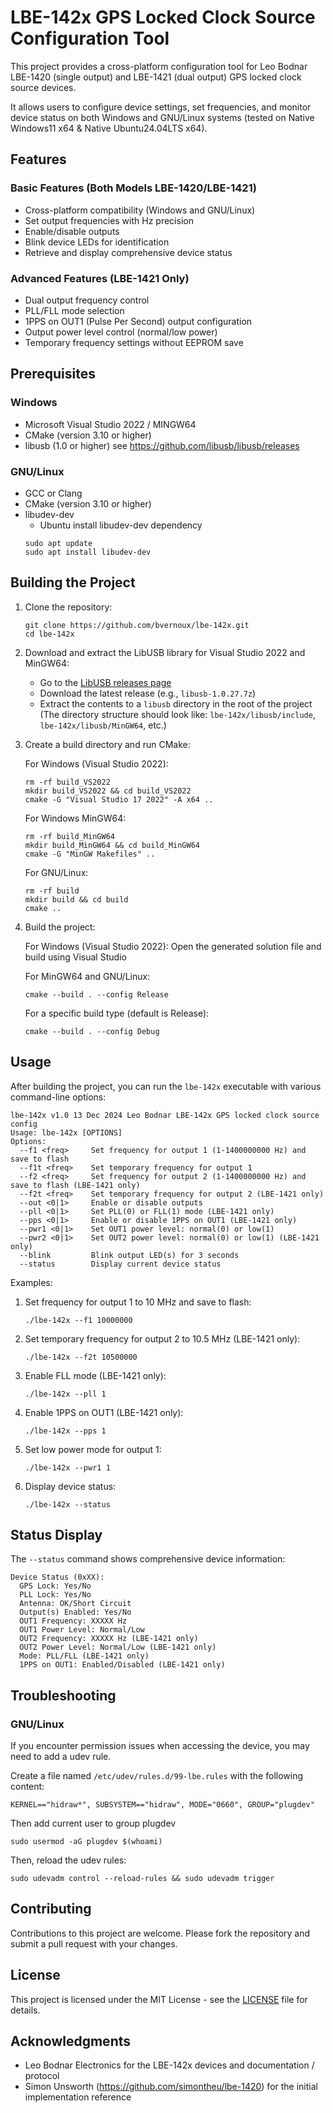 # LBE-142x GPS Locked Clock Source Configuration Tool

This project provides a cross-platform configuration tool for Leo Bodnar LBE-1420 (single output) and LBE-1421 (dual output) GPS locked clock source devices.

It allows users to configure device settings, set frequencies, and monitor device status on both Windows and GNU/Linux systems (tested on Native Windows11 x64 & Native Ubuntu24.04LTS x64).

## Features

### Basic Features (Both Models LBE-1420/LBE-1421)
- Cross-platform compatibility (Windows and GNU/Linux)
- Set output frequencies with Hz precision
- Enable/disable outputs
- Blink device LEDs for identification
- Retrieve and display comprehensive device status

### Advanced Features (LBE-1421 Only)
- Dual output frequency control
- PLL/FLL mode selection
- 1PPS on OUT1 (Pulse Per Second) output configuration
- Output power level control (normal/low power)
- Temporary frequency settings without EEPROM save

## Prerequisites

### Windows
- Microsoft Visual Studio 2022 / MINGW64
- CMake (version 3.10 or higher)
- libusb (1.0 or higher) see https://github.com/libusb/libusb/releases

### GNU/Linux
- GCC or Clang
- CMake (version 3.10 or higher)
- libudev-dev
  - Ubuntu install libudev-dev dependency
   ```
   sudo apt update
   sudo apt install libudev-dev
   ```

## Building the Project

1. Clone the repository:
   ```
   git clone https://github.com/bvernoux/lbe-142x.git
   cd lbe-142x
   ```

2. Download and extract the LibUSB library for Visual Studio 2022 and MinGW64:
   - Go to the [LibUSB releases page](https://github.com/libusb/libusb/releases)
   - Download the latest release (e.g., `libusb-1.0.27.7z`)
   - Extract the contents to a `libusb` directory in the root of the project
     (The directory structure should look like: `lbe-142x/libusb/include`, `lbe-142x/libusb/MinGW64`, etc.)

3. Create a build directory and run CMake:

   For Windows (Visual Studio 2022):
      ```
      rm -rf build_VS2022
      mkdir build_VS2022 && cd build_VS2022
      cmake -G "Visual Studio 17 2022" -A x64 ..
      ```
   For Windows MinGW64:
      ```
      rm -rf build_MinGW64
      mkdir build_MinGW64 && cd build_MinGW64
      cmake -G "MinGW Makefiles" ..
      ```
   For GNU/Linux:
      ```
      rm -rf build
      mkdir build && cd build
      cmake ..
      ```

4. Build the project:

   For Windows (Visual Studio 2022):
   Open the generated solution file and build using Visual Studio
   
   For MinGW64 and GNU/Linux:
      ```
      cmake --build . --config Release
      ```
   
      For a specific build type (default is Release):
      ```
      cmake --build . --config Debug
      ```

## Usage

After building the project, you can run the `lbe-142x` executable with various command-line options:

```
lbe-142x v1.0 13 Dec 2024 Leo Bodnar LBE-142x GPS locked clock source config
Usage: lbe-142x [OPTIONS]
Options:
  --f1 <freq>     Set frequency for output 1 (1-1400000000 Hz) and save to flash
  --f1t <freq>    Set temporary frequency for output 1
  --f2 <freq>     Set frequency for output 2 (1-1400000000 Hz) and save to flash (LBE-1421 only)
  --f2t <freq>    Set temporary frequency for output 2 (LBE-1421 only)
  --out <0|1>     Enable or disable outputs
  --pll <0|1>     Set PLL(0) or FLL(1) mode (LBE-1421 only)
  --pps <0|1>     Enable or disable 1PPS on OUT1 (LBE-1421 only)
  --pwr1 <0|1>    Set OUT1 power level: normal(0) or low(1)
  --pwr2 <0|1>    Set OUT2 power level: normal(0) or low(1) (LBE-1421 only)
  --blink         Blink output LED(s) for 3 seconds
  --status        Display current device status
```

Examples:

1. Set frequency for output 1 to 10 MHz and save to flash:
   ```
   ./lbe-142x --f1 10000000
   ```

2. Set temporary frequency for output 2 to 10.5 MHz (LBE-1421 only):
   ```
   ./lbe-142x --f2t 10500000
   ```

3. Enable FLL mode (LBE-1421 only):
   ```
   ./lbe-142x --pll 1
   ```

4. Enable 1PPS on OUT1 (LBE-1421 only):
   ```
   ./lbe-142x --pps 1
   ```

5. Set low power mode for output 1:
   ```
   ./lbe-142x --pwr1 1
   ```

6. Display device status:
   ```
   ./lbe-142x --status
   ```

## Status Display

The `--status` command shows comprehensive device information:
```
Device Status (0xXX):
  GPS Lock: Yes/No
  PLL Lock: Yes/No
  Antenna: OK/Short Circuit
  Output(s) Enabled: Yes/No
  OUT1 Frequency: XXXXX Hz
  OUT1 Power Level: Normal/Low
  OUT2 Frequency: XXXXX Hz (LBE-1421 only)
  OUT2 Power Level: Normal/Low (LBE-1421 only)
  Mode: PLL/FLL (LBE-1421 only)
  1PPS on OUT1: Enabled/Disabled (LBE-1421 only)
```

## Troubleshooting

### GNU/Linux
If you encounter permission issues when accessing the device, you may need to add a udev rule.

Create a file named `/etc/udev/rules.d/99-lbe.rules` with the following content:

```
KERNEL=="hidraw*", SUBSYSTEM=="hidraw", MODE="0660", GROUP="plugdev"
```
Then add current user to group plugdev
```
sudo usermod -aG plugdev $(whoami)
```

Then, reload the udev rules:

```
sudo udevadm control --reload-rules && sudo udevadm trigger
```

## Contributing

Contributions to this project are welcome. Please fork the repository and submit a pull request with your changes.

## License

This project is licensed under the MIT License - see the [LICENSE](LICENSE) file for details.

## Acknowledgments

- Leo Bodnar Electronics for the LBE-142x devices and documentation / protocol
- Simon Unsworth (https://github.com/simontheu/lbe-1420) for the initial implementation reference
